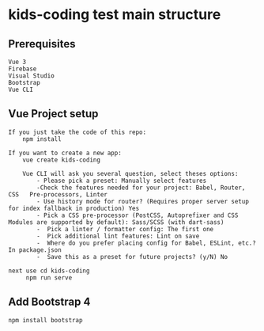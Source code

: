 # kids-coding test main structure

## Prerequisites

    Vue 3
    Firebase
    Visual Studio
    Bootstrap
    Vue CLI

## Vue Project setup

```
If you just take the code of this repo:
    npm install

If you want to create a new app:
    vue create kids-coding

    Vue CLI will ask you several question, select theses options:
        - Please pick a preset: Manually select features
        -Check the features needed for your project: Babel, Router, CSS   Pre-processors, Linter
        - Use history mode for router? (Requires proper server setup for index fallback in production) Yes
        - Pick a CSS pre-processor (PostCSS, Autoprefixer and CSS Modules are supported by default): Sass/SCSS (with dart-sass)
        -  Pick a linter / formatter config: The first one
        -  Pick additional lint features: Lint on save
        -  Where do you prefer placing config for Babel, ESLint, etc.? In package.json
        -  Save this as a preset for future projects? (y/N) No

next use cd kids-coding
     npm run serve

```

## Add Bootstrap 4

```
npm install bootstrap
```
